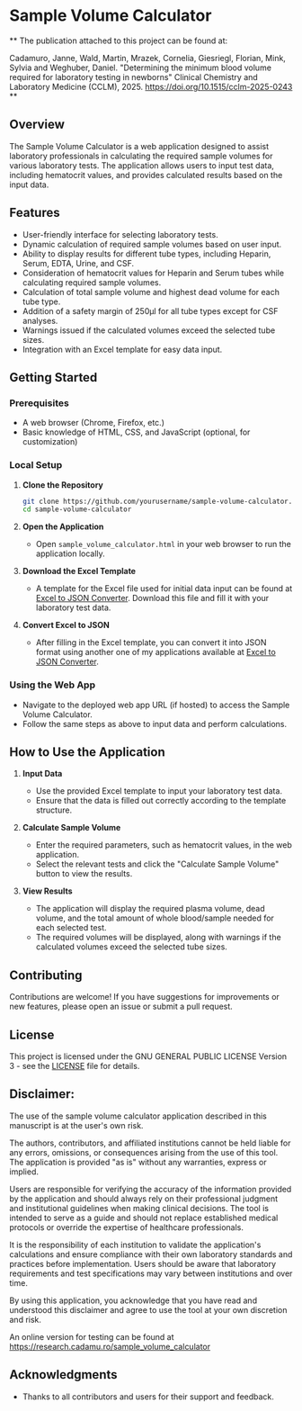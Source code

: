 # Sample Volume Calculator

** The publication attached to this project can be found at: 

Cadamuro, Janne, Wald, Martin, Mrazek, Cornelia, Giesriegl, Florian, Mink, Sylvia and Weghuber, Daniel. "Determining the minimum blood volume required for laboratory testing in newborns" Clinical Chemistry and Laboratory Medicine (CCLM), 2025. https://doi.org/10.1515/cclm-2025-0243 **


## Overview
The Sample Volume Calculator is a web application designed to assist laboratory professionals in calculating the required sample volumes for various laboratory tests. The application allows users to input test data, including hematocrit values, and provides calculated results based on the input data.

## Features
- User-friendly interface for selecting laboratory tests.
- Dynamic calculation of required sample volumes based on user input.
- Ability to display results for different tube types, including Heparin, Serum, EDTA, Urine, and CSF.
- Consideration of hematocrit values for Heparin and Serum tubes while calculating required sample volumes.
- Calculation of total sample volume and highest dead volume for each tube type.
- Addition of a safety margin of 250µl for all tube types except for CSF analyses.
- Warnings issued if the calculated volumes exceed the selected tube sizes.
- Integration with an Excel template for easy data input.

## Getting Started

### Prerequisites
- A web browser (Chrome, Firefox, etc.)
- Basic knowledge of HTML, CSS, and JavaScript (optional, for customization)

### Local Setup
1. **Clone the Repository**
   ```bash
   git clone https://github.com/yourusername/sample-volume-calculator.git
   cd sample-volume-calculator
   ```

2. **Open the Application**
   - Open `sample_volume_calculator.html` in your web browser to run the application locally.

3. **Download the Excel Template**
   - A template for the Excel file used for initial data input can be found at [Excel to JSON Converter](https://research.cadamu.ro/excel_to_json_converter). Download this file and fill it with your laboratory test data.

4. **Convert Excel to JSON**
   - After filling in the Excel template, you can convert it into JSON format using another one of my applications available at [Excel to JSON Converter](https://research.cadamu.ro/excel_to_json_converter).

### Using the Web App
- Navigate to the deployed web app URL (if hosted) to access the Sample Volume Calculator.
- Follow the same steps as above to input data and perform calculations.

## How to Use the Application
1. **Input Data**
   - Use the provided Excel template to input your laboratory test data.
   - Ensure that the data is filled out correctly according to the template structure.

2. **Calculate Sample Volume**
   - Enter the required parameters, such as hematocrit values, in the web application.
   - Select the relevant tests and click the "Calculate Sample Volume" button to view the results.

3. **View Results**
   - The application will display the required plasma volume, dead volume, and the total amount of whole blood/sample needed for each selected test.
   - The required volumes will be displayed, along with warnings if the calculated volumes exceed the selected tube sizes.

## Contributing
Contributions are welcome! If you have suggestions for improvements or new features, please open an issue or submit a pull request.

## License
This project is licensed under the GNU GENERAL PUBLIC LICENSE Version 3 - see the [LICENSE](LICENSE) file for details.

## Disclaimer:
The use of the sample volume calculator application described in this manuscript is at the user's own risk. 

The authors, contributors, and affiliated institutions cannot be held liable for any errors, omissions, or consequences arising from the use of this tool. The application is provided "as is" without any warranties, express or implied.

Users are responsible for verifying the accuracy of the information provided by the application and should always rely on their professional judgment and institutional guidelines when making clinical decisions. The tool is intended to serve as a guide and should not replace established medical protocols or override the expertise of healthcare professionals.

It is the responsibility of each institution to validate the application's calculations and ensure compliance with their own laboratory standards and practices before implementation. Users should be aware that laboratory requirements and test specifications may vary between institutions and over time.

By using this application, you acknowledge that you have read and understood this disclaimer and agree to use the tool at your own discretion and risk.

An online version for testing can be found at https://research.cadamu.ro/sample_volume_calculator 
## Acknowledgments
- Thanks to all contributors and users for their support and feedback.
